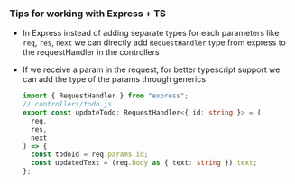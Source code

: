 ### Tips for working with Express + TS

- In Express instead of adding separate types for each parameters like `req`, `res`, `next` we can directly add `RequestHandler` type from express to the requestHandler in the controllers

- If we receive a param in the request, for better typescript support we can add the type of the params through generics
  ```ts
  import { RequestHandler } from "express";
  // controllers/todo.js
  export const updateTodo: RequestHandler<{ id: string }> = (
    req,
    res,
    next
  ) => {
    const todoId = req.params.id;
    const updatedText = (req.body as { text: string }).text;
  };
  ```
